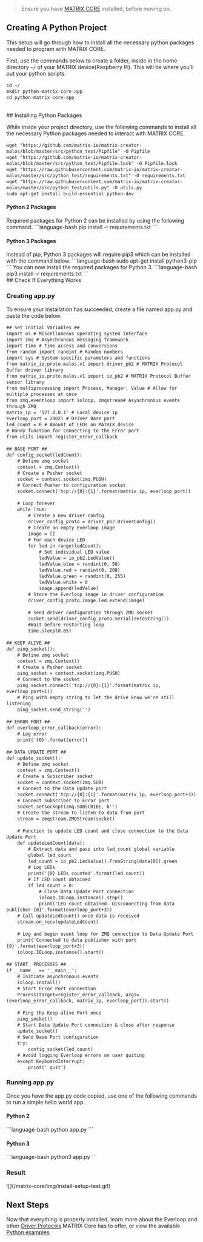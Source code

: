 > Ensure you have [MATRIX CORE](core-installation.md) installed, before moving on.

## Creating A Python Project

This setup will go through how to install all the necessary python packages needed to program with MATRIX CORE.

First, use the commands below to create a folder, inside in the home directory `~/` of your MATRIX device(Raspberry Pi). This will be where you'll put your python scripts.
```language-bash
cd ~/
mkdir python-matrix-core-app
cd python-matrix-core-app
```

<br/>
## Installing Python Packages

While inside your project directory, use the following commands to install all the necessary Python packages needed to interact with MATRIX CORE.
```language-bash
wget "https://github.com/matrix-io/matrix-creator-malos/blob/master/src/python_test/Pipfile" -O Pipfile
wget "https://github.com/matrix-io/matrix-creator-malos/blob/master/src/python_test/Pipfile.lock" -O Pipfile.lock
wget "https://raw.githubusercontent.com/matrix-io/matrix-creator-malos/master/src/python_test/requirements.txt" -O requirements.txt 
wget "https://raw.githubusercontent.com/matrix-io/matrix-creator-malos/master/src/python_test/utils.py" -O utils.py 
sudo apt-get install build-essential python-dev
```
<h4 style="padding-top: 0">Python 2 Packages</h4>
Required packages for Python 2 can be installed by using the following command.
```language-bash
pip install -r requirements.txt
```
<h4 style="padding-top: 0">Python 3 Packages</h4>
Instead of pip, Python 3 packages will require pip3 which can be installed with the command below.
```language-bash
sudo apt-get install python3-pip
```
You can now install the required packages for Python 3.
```language-bash
pip3 install -r requirements.txt
```

<br/>
## Check If Everything Works
<h3 style="padding-top: 0">Creating app.py</h3>
To ensure your installation has succeeded, create a file named app.py and paste the code below.

```language-python
## Set Initial Variables ##
import os # Miscellaneous operating system interface
import zmq # Asynchronous messaging framework
import time # Time access and conversions
from random import randint # Random numbers
import sys # System-specific parameters and functions
from matrix_io.proto.malos.v1 import driver_pb2 # MATRIX Protocol Buffer driver library
from matrix_io.proto.malos.v1 import io_pb2 # MATRIX Protocol Buffer sensor library
from multiprocessing import Process, Manager, Value # Allow for multiple processes at once
from zmq.eventloop import ioloop, zmqstream# Asynchronous events through ZMQ
matrix_ip = '127.0.0.1' # Local device ip
everloop_port = 20021 # Driver Base port
led_count = 0 # Amount of LEDs on MATRIX device
# Handy function for connecting to the Error port 
from utils import register_error_callback

## BASE PORT ##
def config_socket(ledCount):  
    # Define zmq socket
    context = zmq.Context()
    # Create a Pusher socket
    socket = context.socket(zmq.PUSH)
    # Connect Pusher to configuration socket
    socket.connect('tcp://{0}:{1}'.format(matrix_ip, everloop_port))

    # Loop forever
    while True:
        # Create a new driver config
        driver_config_proto = driver_pb2.DriverConfig()
        # Create an empty Everloop image
        image = []
        # For each device LED
        for led in range(ledCount):
            # Set individual LED value
            ledValue = io_pb2.LedValue()
            ledValue.blue = randint(0, 50)
            ledValue.red = randint(0, 200)
            ledValue.green = randint(0, 255)
            ledValue.white = 0
            image.append(ledValue)
        # Store the Everloop image in driver configuration
        driver_config_proto.image.led.extend(image)

        # Send driver configuration through ZMQ socket
        socket.send(driver_config_proto.SerializeToString())
        #Wait before restarting loop
        time.sleep(0.05)

## KEEP ALIVE ##
def ping_socket():
    # Define zmq socket
    context = zmq.Context()
    # Create a Pusher socket
    ping_socket = context.socket(zmq.PUSH)
    # Connect to the socket
    ping_socket.connect('tcp://{0}:{1}'.format(matrix_ip, everloop_port+1))
    # Ping with empty string to let the drive know we're still listening
    ping_socket.send_string('')

## ERROR PORT ##
def everloop_error_callback(error):
    # Log error
    print('{0}'.format(error))

## DATA UPDATE PORT ##
def update_socket():
    # Define zmq socket
    context = zmq.Context()
    # Create a Subscriber socket
    socket = context.socket(zmq.SUB)
    # Connect to the Data Update port
    socket.connect('tcp://{0}:{1}'.format(matrix_ip, everloop_port+3))
    # Connect Subscriber to Error port
    socket.setsockopt(zmq.SUBSCRIBE, b'')
    # Create the stream to listen to data from port
    stream = zmqstream.ZMQStream(socket)

    # Function to update LED count and close connection to the Data Update Port
    def updateLedCount(data):
        # Extract data and pass into led_count global variable
        global led_count
        led_count = io_pb2.LedValue().FromString(data[0]).green
        # Log LEDs
        print('{0} LEDs counted'.format(led_count))
        # If LED count obtained
        if led_count > 0:
            # Close Data Update Port connection
            ioloop.IOLoop.instance().stop()
            print('LED count obtained. Disconnecting from data publisher {0}'.format(everloop_port+3))
    # Call updateLedCount() once data is received
    stream.on_recv(updateLedCount)

    # Log and begin event loop for ZMQ connection to Data Update Port
    print('Connected to data publisher with port {0}'.format(everloop_port+3))
    ioloop.IOLoop.instance().start()

## START  PROCESSES ##
if __name__ == '__main__':
    # Initiate asynchronous events
    ioloop.install()
    # Start Error Port connection
    Process(target=register_error_callback, args=(everloop_error_callback, matrix_ip, everloop_port)).start()    
    
    # Ping the Keep-alive Port once
    ping_socket()
    # Start Data Update Port connection & close after response
    update_socket()
    # Send Base Port configuration
    try:
        config_socket(led_count)
    # Avoid logging Everloop errors on user quiting
    except KeyboardInterrupt:
        print(' quit')
```

<h3 style="padding-top: 0">Running app.py</h3>
Once you have the app.py code copied, use one of the following commands to run a simple hello world app.

<h4 style="padding-top: 0">Python 2</h4>
```language-bash
python app.py
```
<h4 style="padding-top: 0">Python 3</h4>
```language-bash
python3 app.py
```
<h3 style="padding-top: 0">Result</h3>
![](/matrix-core/img/install-setup-test.gif)

## Next Steps
Now that everything is properly installed, learn more about the Everloop and other [Driver Protocols](../protocols) MATRIX Core has to offer, or view the available [Python examples](../python-examples).